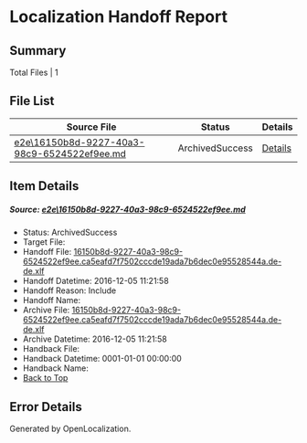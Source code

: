 # <a name='report-top'></a> Localization Handoff Report

## Summary
 Total Files | 1

## File List
 Source File | Status | Details 
 ----------- | ------ | ------- 
 [e2e\16150b8d-9227-40a3-98c9-6524522ef9ee.md](https://github.com/OpenLocalizationTestOrg/ol-test0/blob/54632fbb92a285ce0d7136c90f37ec25db50fb30/e2e/16150b8d-9227-40a3-98c9-6524522ef9ee.md) | ArchivedSuccess | [Details](#e7529baa6909bfc4cd0176f47f27c8cae828a9c71)

## Item Details
##### <a name='e7529baa6909bfc4cd0176f47f27c8cae828a9c71'></a> Source: [e2e\16150b8d-9227-40a3-98c9-6524522ef9ee.md](https://github.com/OpenLocalizationTestOrg/ol-test0/blob/54632fbb92a285ce0d7136c90f37ec25db50fb30/e2e/16150b8d-9227-40a3-98c9-6524522ef9ee.md)
* Status: ArchivedSuccess
* Target File: 
* Handoff File: [16150b8d-9227-40a3-98c9-6524522ef9ee.ca5eafd7f7502cccde19ada7b6dec0e95528544a.de-de.xlf](https://github.com/OpenLocalizationTestOrg/ol-test0-handoff/blob/31b06c5d2c67d0f15e55fc88c934628538e2c010/ol-handoff/OpenLocalizationTestOrg/ol-test0-dede/qimu/ht/16150b8d-9227-40a3-98c9-6524522ef9ee.ca5eafd7f7502cccde19ada7b6dec0e95528544a.de-de.xlf)
* Handoff Datetime: 2016-12-05 11:21:58
* Handoff Reason: Include
* Handoff Name: 
* Archive File: [16150b8d-9227-40a3-98c9-6524522ef9ee.ca5eafd7f7502cccde19ada7b6dec0e95528544a.de-de.xlf](https://github.com/OpenLocalizationTestOrg/ol-test0-handoff/blob/740cf839b473634a1a4a366446e3063945296373/ol-archive/OpenLocalizationTestOrg/ol-test0-dede/qimu/ht/16150b8d-9227-40a3-98c9-6524522ef9ee.ca5eafd7f7502cccde19ada7b6dec0e95528544a.de-de.xlf)
* Archive Datetime: 2016-12-05 11:21:58
* Handback File: 
* Handback Datetime: 0001-01-01 00:00:00
* Handback Name: 
* [Back to Top](#report-top)


## Error Details

Generated by OpenLocalization.

